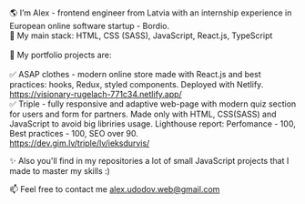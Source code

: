 🌎 I’m Alex - frontend engineer from Latvia with an internship experience in European online software startup - Bordio. <br>
📍 My main stack: HTML, CSS (SASS), JavaScript, React.js, TypeScript <br><br>
🧰 My portfolio projects are: <br><br>
✅ ASAP clothes - modern online store made with React.js and best practices: hooks, Redux, styled components. Deployed with Netlify.<br>
https://visionary-rugelach-771c34.netlify.app/ <br>
✅ Triple - fully responsive and adaptive web-page with modern quiz section for users and form for partners. Made only with HTML, CSS(SASS) and JavaScript to avoid big libriries usage. Lighthouse report: Perfomance - 100, Best practices - 100, SEO over 90. <br>
https://dev.gim.lv/triple/lv/ieksdurvis/ <br>

✨ Also you'll find in my repositories a lot of small JavaScript projects that I made to master my skills :)

📫 Feel free to contact me alex.udodov.web@gmail.com

<!---
AlexWebDev01/AlexWebDev01 is a ✨ special ✨ repository because its `README.md` (this file) appears on your GitHub profile.
You can click the Preview link to take a look at your changes.
--->
